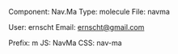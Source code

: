 Component: Nav.Ma
Type:      molecule
File:      navma

User:      ernscht
Email:     ernscht@gmail.com

Prefix:    m
JS:        NavMa
CSS:       nav-ma
